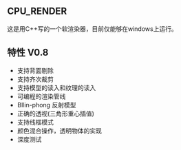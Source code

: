 ## CPU_RENDER

这是用C++写的一个软渲染器，目前仅能够在windows上运行。

## 特性 V0.8

- 支持背面剔除
- 支持齐次裁剪
- 支持模型的读入和纹理的读入
- 可编程的渲染管线
- Bllin-phong 反射模型
- 正确的透视(三角形重心插值)
- 支持线框模式
- 颜色混合操作，透明物体的实现
- 深度测试
